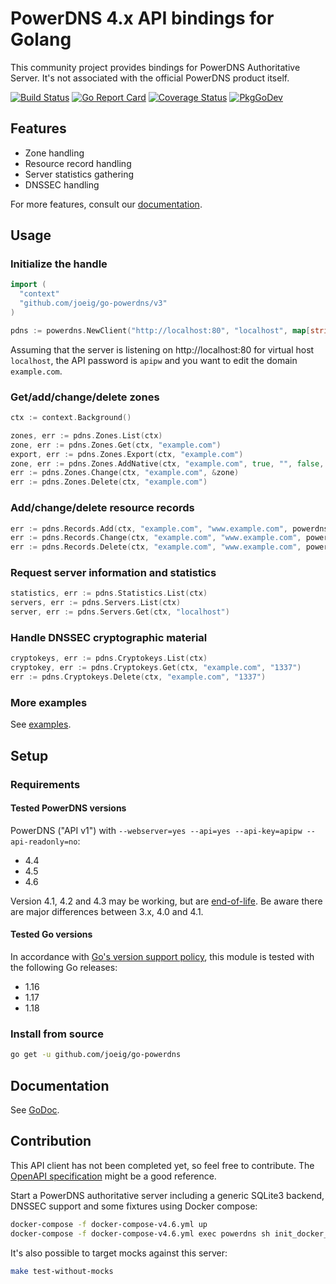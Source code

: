 # PowerDNS 4.x API bindings for Golang

This community project provides bindings for PowerDNS Authoritative Server.
It's not associated with the official PowerDNS product itself.

[![Build Status](https://github.com/joeig/go-powerdns/workflows/Tests/badge.svg)](https://github.com/joeig/go-powerdns/actions)
[![Go Report Card](https://goreportcard.com/badge/github.com/joeig/go-powerdns)](https://goreportcard.com/report/github.com/joeig/go-powerdns)
[![Coverage Status](https://coveralls.io/repos/github/joeig/go-powerdns/badge.svg?branch=master)](https://coveralls.io/github/joeig/go-powerdns?branch=master)
[![PkgGoDev](https://pkg.go.dev/badge/github.com/joeig/go-powerdns/v3)](https://pkg.go.dev/github.com/joeig/go-powerdns/v3)

## Features

* Zone handling
* Resource record handling
* Server statistics gathering
* DNSSEC handling

For more features, consult our [documentation](https://pkg.go.dev/github.com/joeig/go-powerdns/v3).

## Usage

### Initialize the handle

```go
import (
  "context"
  "github.com/joeig/go-powerdns/v3"
)

pdns := powerdns.NewClient("http://localhost:80", "localhost", map[string]string{"X-API-Key": "apipw"}, nil)
```

Assuming that the server is listening on http://localhost:80 for virtual host `localhost`, the API password is `apipw` and you want to edit the domain `example.com`.

### Get/add/change/delete zones

```go
ctx := context.Background()

zones, err := pdns.Zones.List(ctx)
zone, err := pdns.Zones.Get(ctx, "example.com")
export, err := pdns.Zones.Export(ctx, "example.com")
zone, err := pdns.Zones.AddNative(ctx, "example.com", true, "", false, "foo", "foo", true, []string{"ns.foo.tld."})
err := pdns.Zones.Change(ctx, "example.com", &zone)
err := pdns.Zones.Delete(ctx, "example.com")
```

### Add/change/delete resource records

```go
err := pdns.Records.Add(ctx, "example.com", "www.example.com", powerdns.RRTypeAAAA, 60, []string{"::1"})
err := pdns.Records.Change(ctx, "example.com", "www.example.com", powerdns.RRTypeAAAA, 3600, []string{"::1"})
err := pdns.Records.Delete(ctx, "example.com", "www.example.com", powerdns.RRTypeA)
```

### Request server information and statistics

```go
statistics, err := pdns.Statistics.List(ctx)
servers, err := pdns.Servers.List(ctx)
server, err := pdns.Servers.Get(ctx, "localhost")
```

### Handle DNSSEC cryptographic material

```go
cryptokeys, err := pdns.Cryptokeys.List(ctx)
cryptokey, err := pdns.Cryptokeys.Get(ctx, "example.com", "1337")
err := pdns.Cryptokeys.Delete(ctx, "example.com", "1337")
```

### More examples

See [examples](https://github.com/joeig/go-powerdns/tree/master/examples).

## Setup

### Requirements

#### Tested PowerDNS versions

PowerDNS ("API v1") with `--webserver=yes --api=yes --api-key=apipw --api-readonly=no`:

* 4.4
* 4.5
* 4.6

Version 4.1, 4.2 and 4.3 may be working, but are [end-of-life](https://repo.powerdns.com/).
Be aware there are major differences between 3.x, 4.0 and 4.1.

#### Tested Go versions

In accordance with [Go's version support policy](https://golang.org/doc/devel/release.html#policy), this module is tested with the following Go releases:

* 1.16
* 1.17
* 1.18

### Install from source

```bash
go get -u github.com/joeig/go-powerdns
```

## Documentation

See [GoDoc](https://godoc.org/github.com/joeig/go-powerdns).

## Contribution

This API client has not been completed yet, so feel free to contribute. The [OpenAPI specification](https://github.com/PowerDNS/pdns/blob/master/docs/http-api/swagger/authoritative-api-swagger.yaml) might be a good reference.

Start a PowerDNS authoritative server including a generic SQLite3 backend, DNSSEC support and some fixtures using Docker compose:

```bash
docker-compose -f docker-compose-v4.6.yml up
docker-compose -f docker-compose-v4.6.yml exec powerdns sh init_docker_fixtures.sh
```

It's also possible to target mocks against this server:

```bash
make test-without-mocks
```

